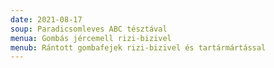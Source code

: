 ```yaml
---
date: 2021-08-17
soup: Paradicsomleves ABC tésztával
menua: Gombás jércemell rizi-bizivel
menub: Rántott gombafejek rizi-bizivel és tartármártással
---
```

